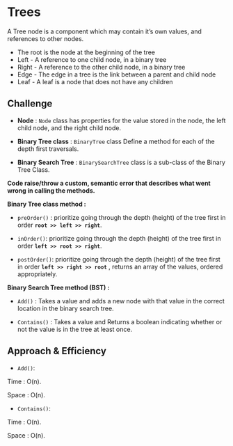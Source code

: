 # Trees

A Tree node is a component which may contain it’s own values, and references to other nodes.

- The root is the node at the beginning of the tree
- Left - A reference to one child node, in a binary tree
- Right - A reference to the other child node, in a binary tree
- Edge - The edge in a tree is the link between a parent and child node
- Leaf - A leaf is a node that does not have any children

## Challenge

- **Node** : `Node` class has properties for the value stored in the node, the left child node, and the right child node.

- **Binary Tree class** : `BinaryTree` class Define a method for each of the depth first traversals.

- **Binary Search Tree** : `BinarySearchTree` class is a sub-class of the Binary Tree Class.

**Code raise/throw a custom, semantic error that describes what went wrong in calling the methods.**



**Binary Tree class method :**

- `preOrder()` : prioritize going through the depth (height) of the tree first in order **`root >> left >> right`**.

- `inOrder()`: prioritize going through the depth (height) of the tree first in order **`left >> root >> right`**.

- `postOrder()`: prioritize going through the depth (height) of the tree first in order **`left >> right >> root`** , returns an array of the values, ordered appropriately.

**Binary Search Tree method (BST) :**

- `Add()` : Takes a value and adds a new node with that value in the correct location in the binary search tree.

- `Contains()` : Takes a value and Returns a boolean indicating whether or not the value is in the tree at least once.

## Approach & Efficiency

- `Add()`:

Time : O(n).

Space : O(n).

- `Contains()`:

Time : O(n).

Space : O(n).